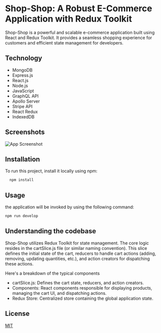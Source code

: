 
# Shop-Shop: A Robust E-Commerce Application with Redux Toolkit


Shop-Shop is a powerful and scalable e-commerce application built using React and Redux Toolkit. It provides a seamless shopping experience for customers and efficient state management for developers.




## Technology

- MongoDB
- Express.js
- React.js
- Node.js
- JavaScript
- GraphQL API
- Apollo Server
- Stripe API
- React Redux
- IndexedDB


## Screenshots

![App Screenshot]([https://via.placeholder.com/468x300?text=App+Screenshot+Here](https://drive.google.com/file/d/1nvcdZQWx5Di4Crx_x58uB6GFriLmnnRN/view?usp=sharing))


## Installation

To run this project, install it locally using npm:

```bash
  npm install
```
    
## Usage

the application will be invoked by using the following command:

```bash
npm run develop
```


## Understanding the codebase

Shop-Shop utilizes Redux Toolkit for state management. The core logic resides in the cartSlice.js file (or similar naming convention). This slice defines the initial state of the cart, reducers to handle cart actions (adding, removing, updating quantities, etc.), and action creators for dispatching these actions.

Here's a breakdown of the typical components
- cartSlice.js: Defines the cart state, reducers, and action creators.
-  Components: React components responsible for displaying products, managing the cart UI, and dispatching actions.
-  Redux Store: Centralized store containing the global application state.
## License

[MIT](https://choosealicense.com/licenses/mit/)





